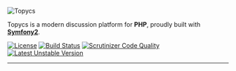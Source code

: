![Topycs](http://s18.postimg.org/f7rzvrp6h/topycs_logo.png "Topycs")

Topycs is a modern discussion platform for **PHP**, proudly built with **[Symfony2](http://symfony.com/)**.

[![License](https://poser.pugx.org/topycs/topycs/license.png)](https://packagist.org/packages/topycs/topycs)
[![Build Status](https://travis-ci.org/Topycs/Topycs.svg?branch=master)](https://travis-ci.org/Topycs/Topycs)
[![Scrutinizer Code Quality](https://scrutinizer-ci.com/g/Topycs/Topycs/badges/quality-score.png?b=master)](https://scrutinizer-ci.com/g/Topycs/Topycs/?branch=master)
[![Latest Unstable Version](https://poser.pugx.org/leaphly/cart-bundle/v/unstable.svg)](//packagist.org/packages/leaphly/cart-bundle)

----------
